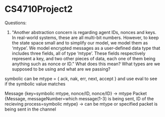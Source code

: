 # CS4710Project2

Questions:
1. "Another abstraction concern is regarding agent IDs, nonces and keys. In real-world systems, 
these are all multi-bit numbers. However, to keep the state space small and to simplify our model,
we model them as ‘mtype’. We model encrypted messages as a user-defined data type that includes three
fields, all of type ‘mtype’. These fields respectively represent a key, and two other pieces of
data, each one of them being anything such as nonce or ID."
  What does this mean? What types are we supposed to be using and what are we passing?
  
symbolic can be mtype = { ack, nak, err, next, accept } and use eval to see if the symbolic value matches 

Message {key=symbolic mtype, nonce/ID, nonce/ID} -> mtype
Packet {Message, messageNumber=which message(1-3) is being sent, ID of the recieving process=symbolic mtype} -> can be mtype or specified
packet is being sent in the channel
